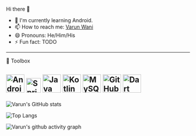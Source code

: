 Hi there 👋

<ul>
  
<li>🌱 I'm currently learning Android.</li>
<li><g-emoji class="g-emoji" alias="mailbox" fallback-src="https://github.githubassets.com/images/icons/emoji/unicode/1f4eb.png">📫</g-emoji> How to reach me: <a href="www.linkedin.com/in/varun-wani-022" rel="nofollow">Varun Wani</a></li>
<li>😄 Pronouns: He/Him/His</li>
<li>⚡ Fun fact: TODO </li>
</ul>


---
🧰 Toolbox
 
<img src="https://cdn.worldvectorlogo.com/logos/android-logomark.svg" alt="Android logo" width="50" height="50"/>       <img src="https://cdn.worldvectorlogo.com/logos/spring-3.svg" alt="Spring logo" width="40" height="40"/>       <img src="https://cdn.worldvectorlogo.com/logos/java-4.svg" alt="Java Logo" width="50" height="50"/>       <img src="https://cdn.worldvectorlogo.com/logos/kotlin-1.svg" alt="Kotlin logo" width="50" height="50"/>       <img src="https://static.cdnlogo.com/logos/m/47/mysql.svg" alt="MySQL Logo" width="50" height="50"/>       <img src="https://cdn.worldvectorlogo.com/logos/git-icon.svg" alt="GitHub Logo" width="50" height="50"/>   <img src="https://miro.medium.com/max/480/0*JWyRX0OvflgVHFUF" alt="Dart Logo" width="50" height="50"/>          
---


![Varun's GitHub stats](https://github-readme-stats.vercel.app/api?username=varunwani22&show_icons=true&theme=radical)

![Top Langs](https://github-readme-stats.vercel.app/api/top-langs/?username=varunwani22&layout=compact&theme=dracula)


![Varun's github activity graph](https://activity-graph.herokuapp.com/graph?username=varunwani22&theme=dracula)
